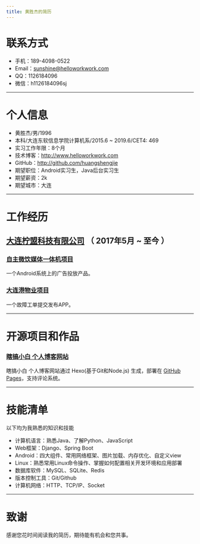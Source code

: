 ```yaml
---
title: 黄胜杰的简历
---
```

# 联系方式

- 手机：189-4098-0522 
- Email：sunshine@helloworkwork.com
- QQ：1126184096
- 微信：h1126184096sj

---

# 个人信息

 - 黄胜杰/男/1996 
 - 本科/大连东软信息学院计算机系/2015.6 ~ 2019.6/CET4: 469
 - 实习工作年限：8个月
 - 技术博客：[http://www.helloworkwork.com ](http://www.helloworkwork.com )
 - GitHub：[http://github.com/huangshengjie ](http://github.com/huangshengjie )
 - 期望职位：Android实习生，Java后台实习生
 - 期望薪资：2k
 - 期望城市：大连

---

# 工作经历

## [大连柠盟科技有限公司](http://www.lemner.com) （ 2017年5月 ~ 至今 ）

### [自主微饮媒体一体机项目](http://www.lemner.com/developmentCase.html) 
一个Android系统上的广告投放产品。

### [大连港物业项目](http://www.lemner.com/developmentCase.html)
一个故障工单提交发布APP。

---

# 开源项目和作品

### [瞎搞小白 个人博客网站](http://www.helloworkwork.com) 
瞎搞小白 个人博客网站通过 Hexo(基于Git和Node.js) 生成，部署在 [GitHub Pages](https://github.com/huangshengjie/huangshengjie.github.io)，支持评论系统。


---

# 技能清单

以下均为我熟悉的知识和技能

- 计算机语言：熟悉Java、了解Python、JavaScript
- Web框架：Django、Spring Boot
- Android：四大组件、常用网络框架、图片加载、内存优化、自定义view
- Linux：熟悉常用Linux命令操作、掌握如何配置相关开发环境和应用部署
- 数据库软件：MySQL、SQLite、Redis
- 版本控制工具：Git/Github
- 计算机网络：HTTP、TCP/IP、Socket

---


# 致谢
感谢您花时间阅读我的简历，期待能有机会和您共事。

